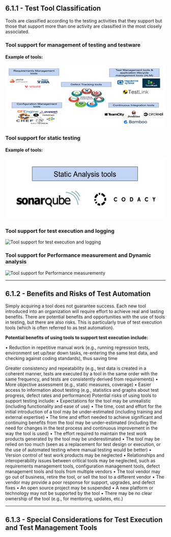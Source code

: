## 6.1.1 - **Test Tool Classification**

Tools are classified according to the testing activities that they support but those that support more than one activity are classified in the most closely associated.

### **Tool support for management of testing and testware**

#### **Example of tools:** 

<img src="../../images/istqb/tool_support_test/manage-tools.png" alt="Tool support for management of testing and testware" width="800" height="190"/>

### **Tool support for static testing**

#### **Example of tools:** 

<img src="../../images/istqb/tool_support_test/static-tools.png" alt="Tool support for static testing" width="800" height="190"/>

### **Tool support for test execution and logging**

<img src="../../images/istqb/tool_support_test/human-psy.png" alt="Tool support for test execution and logging" width="800" height="190"/>

### **Tool support for Performance measurement and Dynamic analysis**

<img src="../../images/istqb/tool_support_test/___human-psy___.png" alt="Tool support for Performance measurementy" width="800" height="190"/>

___
## 6.1.2 - **Benefits and Risks of Test Automation**

Simply acquiring a tool does not guarantee success. Each new tool introduced into an organization will
require effort to achieve real and lasting benefits. There are potential benefits and opportunities with the
use of tools in testing, but there are also risks. This is particularly true of test execution tools (which is
often referred to as test automation).


**Potential benefits of using tools to support test execution include:**

• Reduction in repetitive manual work (e.g., running regression tests, environment set up/tear down
tasks, re-entering the same test data, and checking against coding standards), thus saving time

Greater consistency and repeatability (e.g., test data is created in a coherent manner, tests are
executed by a tool in the same order with the same frequency, and tests are consistently derived
from requirements)
• More objective assessment (e.g., static measures, coverage)
• Easier access to information about testing (e.g., statistics and graphs about test progress, defect
rates and performance)
Potential risks of using tools to support testing include:
• Expectations for the tool may be unrealistic (including functionality and ease of use)
• The time, cost and effort for the initial introduction of a tool may be under-estimated (including
training and external expertise)
• The time and effort needed to achieve significant and continuing benefits from the tool may be
under-estimated (including the need for changes in the test process and continuous improvement
in the way the tool is used)
• The effort required to maintain the test work products generated by the tool may be underestimated
• The tool may be relied on too much (seen as a replacement for test design or execution, or the
use of automated testing where manual testing would be better)
• Version control of test work products may be neglected
• Relationships and interoperability issues between critical tools may be neglected, such as
requirements management tools, configuration management tools, defect management tools and
tools from multiple vendors
• The tool vendor may go out of business, retire the tool, or sell the tool to a different vendor
• The vendor may provide a poor response for support, upgrades, and defect fixes
• An open source project may be suspended
• A new platform or technology may not be supported by the tool
• There may be no clear ownership of the tool (e.g., for mentoring, updates, etc.)

___
## 6.1.3 - **Special Considerations for Test Execution and Test Management Tools**
